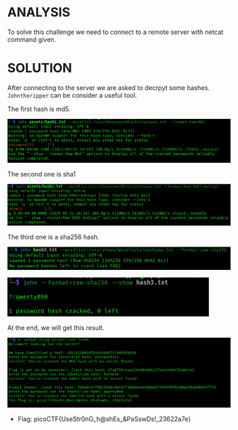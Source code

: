 # ANALYSIS
To solve this challenge we need to connect to a remote server with netcat command given.
  


# SOLUTION
After connecting to the server we are asked to decrpyt some hashes. `Johntheripper` can be consider a useful tool.  

The first hash is md5.
  
  

![](assets/solve1.png)


The second one is sha1
  


![](assets/solve2.png)
  


The third one is a sha256 hash.
  


![](assets/solve3.png)
  
  

![](assets/solve4.png)
  
  
At the end, we will get this result.
  


![](assets/solve5.png)
  


* Flag: picoCTF{UseStr0nG_h@shEs_&PaSswDs!_23622a7e}